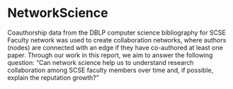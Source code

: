 # NetworkScience
Coauthorship data from the DBLP computer science bibliography for SCSE Faculty network was used to create collaboration networks, where authors (nodes) are connected with an edge if they have co-authored at least one paper. Through our work in this report, we aim to answer the following question: “Can network science help us to understand research collaboration among SCSE faculty members over time and, if possible, explain the reputation growth?”
